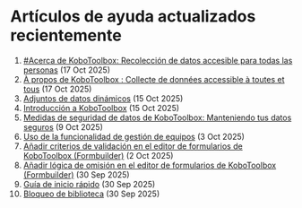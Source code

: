 # Artículos de ayuda actualizados recientemente

<!--Esta página se genera automáticamente usando el script `scripts/last-updated.py`, no actualizar manualmente-->
1. [#Acerca de KoboToolbox: Recolección de datos accesible para todas las personas](about_kobotoolbox_es.md) (17 Oct 2025)
1. [À propos de KoboToolbox : Collecte de données accessible à toutes et tous](about_kobotoolbox_fr.md) (17 Oct 2025)
1. [Adjuntos de datos dinámicos](dynamic_data_attachment.md) (15 Oct 2025)
1. [Introducción a KoboToolbox](welcome.md) (15 Oct 2025)
1. [Medidas de seguridad de datos de KoboToolbox: Manteniendo tus datos seguros](is_my_data_safe.md) (9 Oct 2025)
1. [Uso de la funcionalidad de gestión de equipos](getting_started_organization_feature.md) (3 Oct 2025)
1. [Añadir criterios de validación en el editor de formularios de KoboToolbox (Formbuilder)](validation_criteria.md) (2 Oct 2025)
1. [Añadir lógica de omisión en el editor de formularios de KoboToolbox (Formbuilder)](skip_logic.md) (30 Sep 2025)
1. [Guía de inicio rápido](quick_start.md) (30 Sep 2025)
1. [Bloqueo de biblioteca](library_locking.md) (30 Sep 2025)